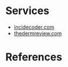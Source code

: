 # Services
- [incidecoder.com](https://incidecoder.com/)
- [thedermreview.com](https://thedermreview.com/)

# References

